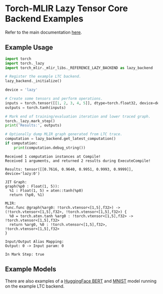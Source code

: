 # Torch-MLIR Lazy Tensor Core Backend Examples

Refer to the main documentation [here](ltc_backend.md).

## Example Usage
```python
import torch
import torch._lazy
import torch_mlir._mlir_libs._REFERENCE_LAZY_BACKEND as lazy_backend

# Register the example LTC backend.
lazy_backend._initialize()

device = 'lazy'

# Create some tensors and perform operations.
inputs = torch.tensor([[1, 2, 3, 4, 5]], dtype=torch.float32, device=device)
outputs = torch.tanh(inputs)

# Mark end of training/evaluation iteration and lower traced graph.
torch._lazy.mark_step()
print('Results:', outputs)

# Optionally dump MLIR graph generated from LTC trace.
computation = lazy_backend.get_latest_computation()
if computation:
    print(computation.debug_string())
```

```
Received 1 computation instances at Compile!
Received 1 arguments, and returned 2 results during ExecuteCompile!

Results: tensor([[0.7616, 0.9640, 0.9951, 0.9993, 0.9999]], device='lazy:0')

JIT Graph: 
graph(%p0 : Float(1, 5)):
  %1 : Float(1, 5) = aten::tanh(%p0)
  return (%p0, %1)

MLIR: 
func.func @graph(%arg0: !torch.vtensor<[1,5],f32>) -> (!torch.vtensor<[1,5],f32>, !torch.vtensor<[1,5],f32>) {
  %0 = torch.aten.tanh %arg0 : !torch.vtensor<[1,5],f32> -> !torch.vtensor<[1,5],f32>
  return %arg0, %0 : !torch.vtensor<[1,5],f32>, !torch.vtensor<[1,5],f32>
}

Input/Output Alias Mapping: 
Output: 0 -> Input param: 0

In Mark Step: true
```

## Example Models
There are also examples of a [HuggingFace BERT](../examples/ltc_backend_bert.py) and [MNIST](../examples/ltc_backend_mnist.py) model running on the example LTC backend.
